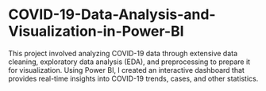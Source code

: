# COVID-19-Data-Analysis-and-Visualization-in-Power-BI
This project involved analyzing COVID-19 data through extensive data cleaning, exploratory data analysis (EDA), and preprocessing to prepare it for visualization. Using Power BI, I created an interactive dashboard that provides real-time insights into COVID-19 trends, cases, and other statistics.
